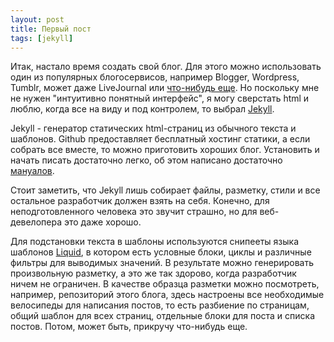 ```yaml
---
layout: post
title: Первый пост
tags: [jekyll]
---
```

Итак, настало время создать свой блог. Для этого можно использовать один из популярных блогосервисов, например Blogger, Wordpress, Tumblr, может даже LiveJournal или [что-нибудь еще](http://en.wikipedia.org/wiki/Category:Blog_hosting_services). Но поскольку мне не нужен "интуитивно понятный интерфейс", я могу сверстать html и люблю, когда все на виду и под контролем, то выбрал [Jekyll](http://jekyllrb.com/). 

Jekyll - генератор статических html-страниц из обычного текста и шаблонов. Github предоставляет бесплатный хостинг статики, а если собрать все вместе, то можно приготовить хороших блог. Установить и начать писать достаточно легко, об этом написано достаточно [мануалов](https://www.google.ru/search?q=jekyll+blog). 

Стоит заметить, что Jekyll лишь собирает файлы, разметку, стили и все остальное разработчик должен взять на себя. Конечно, для неподготовленного человека это звучит страшно, но для веб-девелопера это даже хорошо. 

Для подстановки текста в шаблоны используются снипееты языка шаблонов [Liquid](http://liquidmarkup.org/), в котором есть условные блоки, циклы и различные фильтры для выводимых значений. В результате можно генерировать произвольную разметку, а это же так здорово, когда разработчик ничем не ограничен. В качестве образца разметки можно посмотреть, например, репозиторий этого блога, здесь настроены все необходимые велосипеды для написания постов, то есть разбиение по страницам, общий шаблон для всех страниц, отдельные блоки для поста и списка постов. Потом, может быть, прикручу что-нибудь еще.